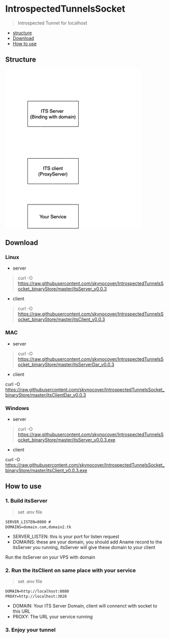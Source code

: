# IntrospectedTunnelsSocket

> Introspected Tunnel for localhost

- [structure](#structure)
- [Download](#download)
- [How to use](#how-to-use)

## Structure

![structure.png](structure.png)

## Download

### Linux

- server

> curl -O https://raw.githubusercontent.com/skynocover/IntrospectedTunnelsSocket_binaryStore/master/itsServer_v0.0.3

- client

> curl -O https://raw.githubusercontent.com/skynocover/IntrospectedTunnelsSocket_binaryStore/master/itsClient_v0.0.3

### MAC

- server

> curl -O https://raw.githubusercontent.com/skynocover/IntrospectedTunnelsSocket_binaryStore/master/itsServerDar_v0.0.3

- client

curl -O https://raw.githubusercontent.com/skynocover/IntrospectedTunnelsSocket_binaryStore/master/itsClientDar_v0.0.3

### Windows

- server

> curl -O https://raw.githubusercontent.com/skynocover/IntrospectedTunnelsSocket_binaryStore/master/itsServer_v0.0.3.exe

- client

curl -O https://raw.githubusercontent.com/skynocover/IntrospectedTunnelsSocket_binaryStore/master/itsClient_v0.0.3.exe

## How to use

### 1. Build itsServer

> set .env file

```
SERVER_LISTEN=8080 # 
DOMAINS=domain.com,domain2.tk 
```

- SERVER_LISTEN: this is your port for listen request
- DOMAINS: these are your domain, you should add Aname record to the itsServer you running, itsServer will give these domain to your client

Run the itsServer on your VPS with domain

### 2. Run the itsClient on same place with your service

> set .env file

```
DOMAIN=http://localhost:8080
PROXY=http://localhost:3020
```

- DOMAIN: Your ITS Server Domain, client will connenct with socket to this URL
- PROXY: The URL your service running

### 3. Enjoy your tunnel
